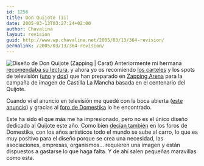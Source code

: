 ```yaml
---
id: 1256
title: Don Quijote (ii)
date: 2005-03-13T03:27:24+02:00
author: Chavalina
layout: revision
guid: http://www.wp.chavalina.net/2005/03/13/364-revision/
permalink: /2005/03/13/364-revision/
---
```

<img class="imgizqda" src="http://www.chavalina.net/imagenes/fotos/quijote-zap.jpg" alt="Dise&ntilde;o de Don Quijote (Zapping | Carat)" /> Anteriormente mi hermana <a href="http://www.chavalina.net/comentar.php?idpost=286&#038;q=quijote" target="_blank">recomendaba su lectura</a>, y ahora yo os recomiendo <a href="http://www.zapping-arena.com/src/datasrc/visions/cast_cartel.html" target="_blank">los carteles</a> y los spots de televisi&oacute;n (<a href="http://www.zapping-arena.com/src/datasrc/visions/cast_video.html" target="_blank">uno</a> y <a href="http://www.zapping-arena.com/src/datasrc/visions/cast_video_02.html" target="_blank">dos</a>) que han preparado en <a href="http://www.zapping-arena.com/visions.php" target="_blank">Zapping Arena</a> para la campa&ntilde;a de imagen de Castilla La Mancha basada en el centenario del Quijote.

Cuando vi el anuncio en televisi&oacute;n me qued&eacute; con la boca abierta (<a href="http://www.zapping-arena.com/src/datasrc/visions/cast_video_02.html" target="_blank">este anuncio</a>) y gracias al <a href="http://www.domestika.org/foros/viewtopic.php?t=28699&#038;postdays=0&#038;postorder=asc&#038;highlight=quijote&#038;start=15" target="_blank">foro de Domestika</a> lo he encontrado.

Este ha sido el que m&aacute;s me ha impresionado, pero no es el &uacute;nico dise&ntilde;o dedicado al Quijote este a&ntilde;o. Como bien <a href="http://www.domestika.org/foros/viewtopic.php?t=33108&#038;highlight=quijote" target="_blank">dec&iacute;an tambi&eacute;n</a> en los foros de Domestika, con los a&ntilde;os art&iacute;sticos todo el mundo se sube al carro, lo que es muy positivo para el dise&ntilde;o porque se crea una necesidad, las asociaciones, empresas, organismos&#8230; requieren una imagen y est&aacute;n dispuestos a gastarse lo que haga falta. Y de ah&iacute; salen peque&ntilde;as maravillas como esta.